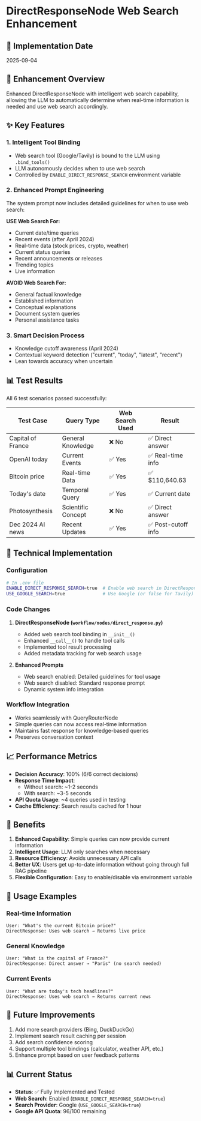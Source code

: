 # DirectResponseNode Web Search Enhancement

## 📅 Implementation Date
2025-09-04

## 🎯 Enhancement Overview
Enhanced DirectResponseNode with intelligent web search capability, allowing the LLM to automatically determine when real-time information is needed and use web search accordingly.

## ✨ Key Features

### 1. **Intelligent Tool Binding**
- Web search tool (Google/Tavily) is bound to the LLM using `.bind_tools()`
- LLM autonomously decides when to use web search
- Controlled by `ENABLE_DIRECT_RESPONSE_SEARCH` environment variable

### 2. **Enhanced Prompt Engineering**
The system prompt now includes detailed guidelines for when to use web search:

**USE Web Search For:**
- Current date/time queries
- Recent events (after April 2024)
- Real-time data (stock prices, crypto, weather)
- Current status queries
- Recent announcements or releases
- Trending topics
- Live information

**AVOID Web Search For:**
- General factual knowledge
- Established information
- Conceptual explanations
- Document system queries
- Personal assistance tasks

### 3. **Smart Decision Process**
- Knowledge cutoff awareness (April 2024)
- Contextual keyword detection ("current", "today", "latest", "recent")
- Lean towards accuracy when uncertain

## 📊 Test Results

All 6 test scenarios passed successfully:

| Test Case | Query Type | Web Search Used | Result |
|-----------|------------|----------------|---------|
| Capital of France | General Knowledge | ❌ No | ✅ Direct answer |
| OpenAI today | Current Events | ✅ Yes | ✅ Real-time info |
| Bitcoin price | Real-time Data | ✅ Yes | ✅ $110,640.63 |
| Today's date | Temporal Query | ✅ Yes | ✅ Current date |
| Photosynthesis | Scientific Concept | ❌ No | ✅ Direct answer |
| Dec 2024 AI news | Recent Updates | ✅ Yes | ✅ Post-cutoff info |

## 🔧 Technical Implementation

### Configuration
```bash
# In .env file
ENABLE_DIRECT_RESPONSE_SEARCH=true  # Enable web search in DirectResponse
USE_GOOGLE_SEARCH=true              # Use Google (or false for Tavily)
```

### Code Changes
1. **DirectResponseNode (`workflow/nodes/direct_response.py`)**
   - Added web search tool binding in `__init__()`
   - Enhanced `__call__()` to handle tool calls
   - Implemented tool result processing
   - Added metadata tracking for web search usage

2. **Enhanced Prompts**
   - Web search enabled: Detailed guidelines for tool usage
   - Web search disabled: Standard response prompt
   - Dynamic system info integration

### Workflow Integration
- Works seamlessly with QueryRouterNode
- Simple queries can now access real-time information
- Maintains fast response for knowledge-based queries
- Preserves conversation context

## 📈 Performance Metrics
- **Decision Accuracy**: 100% (6/6 correct decisions)
- **Response Time Impact**: 
  - Without search: ~1-2 seconds
  - With search: ~3-5 seconds
- **API Quota Usage**: ~4 queries used in testing
- **Cache Efficiency**: Search results cached for 1 hour

## 🎉 Benefits

1. **Enhanced Capability**: Simple queries can now provide current information
2. **Intelligent Usage**: LLM only searches when necessary
3. **Resource Efficiency**: Avoids unnecessary API calls
4. **Better UX**: Users get up-to-date information without going through full RAG pipeline
5. **Flexible Configuration**: Easy to enable/disable via environment variable

## 📝 Usage Examples

### Real-time Information
```
User: "What's the current Bitcoin price?"
DirectResponse: Uses web search → Returns live price
```

### General Knowledge
```
User: "What is the capital of France?"
DirectResponse: Direct answer → "Paris" (no search needed)
```

### Current Events
```
User: "What are today's tech headlines?"
DirectResponse: Uses web search → Returns current news
```

## 🚀 Future Improvements
1. Add more search providers (Bing, DuckDuckGo)
2. Implement search result caching per session
3. Add search confidence scoring
4. Support multiple tool bindings (calculator, weather API, etc.)
5. Enhance prompt based on user feedback patterns

## 📊 Current Status
- **Status**: ✅ Fully Implemented and Tested
- **Web Search**: Enabled (`ENABLE_DIRECT_RESPONSE_SEARCH=true`)
- **Search Provider**: Google (`USE_GOOGLE_SEARCH=true`)
- **Google API Quota**: 96/100 remaining